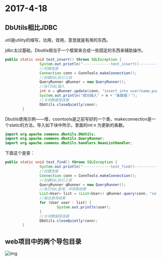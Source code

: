 # 2017-4-18

## DbUtils相比JDBC

util是utility的缩写，功用，效用，意思就是有用的东西。

jdbc太过基础，Dbutils相当于一个框架来合成一些固定的东西来辅助操作。

```java
public static void test_insert() throws SQLException { 
                System.out.println("-------------test_insert()-------------"); 
                //创建连接 
                Connection conn = ConnTools.makeConnection(); 
                //创建SQL执行工具 
                QueryRunner qRunner = new QueryRunner(); 
                //执行SQL插入 
                int n = qRunner.update(conn, "insert into user(name,pswd) values('iii','iii')"); 
                System.out.println("成功插入" + n + "条数据！"); 
                //关闭数据库连接 
                DbUtils.closeQuietly(conn); 
        } 
```

Dbutils使用示例——增，coontools是之前写好的一个类，makeconnection是一个static的方法，导入如下块中所示，里面的int n 为更新的条数。

```java
import org.apache.commons.dbutils.DbUtils; 
import org.apache.commons.dbutils.QueryRunner; 
import org.apache.commons.dbutils.handlers.BeanListHandler; 
```

下面这个是查：

```java
public static void test_find() throws SQLException { 
                System.out.println("-------------test_find()-------------"); 
                //创建连接 
                Connection conn = ConnTools.makeConnection(); 
                //创建SQL执行工具 
                QueryRunner qRunner = new QueryRunner(); 
                //执行SQL查询，并获取结果 
                List<User> list = (List<User>) qRunner.query(conn, "select id,name,pswd from user", new BeanListHandler(User.class)); 
                //输出查询结果 
                for (User user : list) { 
                        System.out.println(user); 
                } 
                //关闭数据库连接 
                DbUtils.closeQuietly(conn); 
        } 
```

## web项目中的两个导包目录

![img](https://segmentfault.com/img/bVGiB9?w=230&h=305)